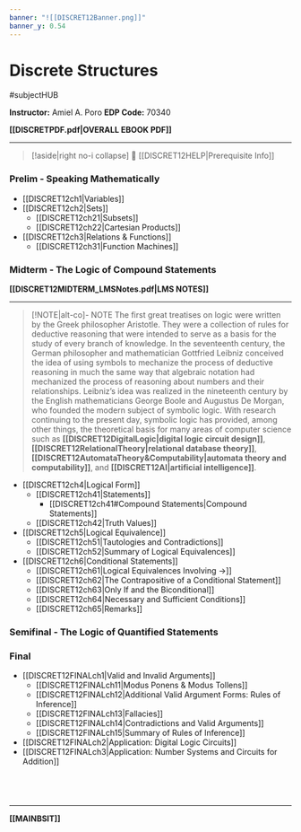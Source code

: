 ```yaml
---
banner: "![[DISCRET12Banner.png]]"
banner_y: 0.54
---
```

# Discrete Structures
#subjectHUB 

**Instructor:** Amiel A. Poro
**EDP Code:** 70340

**[[DISCRETPDF.pdf|OVERALL EBOOK PDF]]**

---
>[!aside|right no-i collapse]
> 🔸 [[DISCRET12HELP|Prerequisite Info]]
### Prelim - **Speaking Mathematically**
- [[DISCRET12ch1|Variables]]
- [[DISCRET12ch2|Sets]]
	- [[DISCRET12ch21|Subsets]]
	- [[DISCRET12ch22|Cartesian Products]]
- [[DISCRET12ch3|Relations & Functions]]
	- [[DISCRET12ch31|Function Machines]]

### Midterm - The Logic of Compound Statements
**[[DISCRET12MIDTERM_LMSNotes.pdf|LMS NOTES]]**

---
>[!NOTE|alt-co]- NOTE
> The first great treatises on logic were written by the Greek philosopher Aristotle. They were a collection of rules for deductive reasoning that were intended to serve as a basis for the study of every branch of knowledge. In the seventeenth century, the German philosopher and mathematician Gottfried Leibniz conceived the idea of using symbols to mechanize the process of deductive reasoning in much the same way that algebraic notation had mechanized the process of reasoning about numbers and their relationships. Leibniz’s idea was realized in the nineteenth century by the English mathematicians George Boole and Augustus De Morgan, who founded the modern subject of symbolic logic. With research continuing to the present day, symbolic logic has provided, among other things, the theoretical basis for many areas of computer science such as **[[DISCRET12DigitalLogic|digital logic circuit design]]**, **[[DISCRET12RelationalTheory|relational database theory]]**, **[[DISCRET12AutomataTheory&Computability|automata theory and computability]]**, and **[[DISCRET12AI|artificial intelligence]]**.

- [[DISCRET12ch4|Logical Form]]
	- [[DISCRET12ch41|Statements]]
		- [[DISCRET12ch41#Compound Statements|Compound Statements]]
	- [[DISCRET12ch42|Truth Values]]
- [[DISCRET12ch5|Logical Equivalence]]
	- [[DISCRET12ch51|Tautologies and Contradictions]]
	- [[DISCRET12ch52|Summary of Logical Equivalences]]
- [[DISCRET12ch6|Conditional Statements]]
	- [[DISCRET12ch61|Logical Equivalences Involving →]]
	- [[DISCRET12ch62|The Contrapositive of a Conditional Statement]]
	- [[DISCRET12ch63|Only If and the Biconditional]]
	- [[DISCRET12ch64|Necessary and Sufficient Conditions]]
	- [[DISCRET12ch65|Remarks]]

### Semifinal - The Logic of Quantified Statements

### Final
- [[DISCRET12FINALch1|Valid and Invalid Arguments]]
	- [[DISCRET12FINALch11|Modus Ponens & Modus Tollens]]
	- [[DISCRET12FINALch12|Additional Valid Argument Forms: Rules of Inference]]
	- [[DISCRET12FINALch13|Fallacies]]
	- [[DISCRET12FINALch14|Contradictions and Valid Arguments]]
	- [[DISCRET12FINALch15|Summary of Rules of Inference]]
- [[DISCRET12FINALch2|Application: Digital Logic Circuits]]
- [[DISCRET12FINALch3|Application: Number Systems and Circuits for Addition]]

<br>

# 
---
**[[MAINBSIT]]**